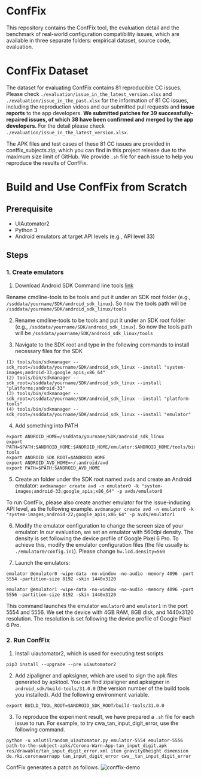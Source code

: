 # ConfFix

This repository contains the ConfFix tool, the evaluation detail and the benchmark of real-world configuration compatibility issues, which are available in three separate folders: empirical dataset, source code, evaluation.

# ConfFix Dataset

The dataset for evaluating ConfFix contains 81 reproducible CC issues. Please check ```./evaluation/issue_in_the_latest_version.xlsx``` and ```./evaluation/issue_in_the_past.xlsx``` for the information of 81 CC issues, including the reproduction videos and our submitted pull requests and **issue reports** to the app developers. **We submitted patches for 39 successfully-repaired issues, of which 38 have been confirmed and merged by the app developers.** For the detail please check ```./evaluation/issue_in_the_latest_version.xlsx```.

The APK files and test cases of these 81 CC issues are provided in conffix_subjects.zip, which you can find in this project release due to the maximum size limit of GitHub. We provide  ```.sh``` file for each issue to help you reproduce the results of ConfFix.

# Build and Use ConfFix from Scratch

## Prerequisite

* UIAutomator2
* Python 3
* Android emulators at target API levels (e.g., API level 33)

## Steps

### 1. Create emulators
1. Download Android SDK Command line tools [link](https://dl.google.com/android/repository/commandlinetools-linux-7302050_latest.zip)

Rename cmdline-tools to be tools and put it under an SDK root folder (e.g., ```/ssddata/yourname/SDK/android_sdk_linux```). So now the tools path will be ```/ssddata/yourname/SDK/android_sdk_linux/tools```

2. Rename cmdline-tools to be tools and put it under an SDK root folder (e.g., ```/ssddata/yourname/SDK/android_sdk_linux```). So now the tools path will be ```/ssddata/yourname/SDK/android_sdk_linux/tools```

3. Navigate to the SDK root and type in the following commands to install necessary files for the SDK
```
(1) tools/bin/sdkmanager --sdk_root=/ssddata/yourname/SDK/android_sdk_linux --install "system-images;android-33;google_apis;x86_64"
(2) tools/bin/sdkmanager --sdk_root=/ssddata/yourname/SDK/android_sdk_linux --install "platforms;android-33"
(3) tools/bin/sdkmanager --sdk_root=/ssddata/yourname/SDK/android_sdk_linux --install "platform-tools"
(4) tools/bin/sdkmanager --sdk_root=/ssddata/yourname/SDK/android_sdk_linux --install "emulator"
```
4. Add something into PATH

```
export ANDROID_HOME=/ssddata/yourname/SDK/android_sdk_linux
export PATH=$PATH:$ANDROID_HOME:$ANDROID_HOME/emulator:$ANDROID_HOME/tools/bin:$ANDROID_HOME/platform-tools
export ANDROID_SDK_ROOT=$ANDROID_HOME
export ANDROID_AVD_HOME=~/.android/avd
export PATH=$PATH:$ANDROID_AVD_HOME
```

5. Create an folder under the SDK root named avds and create an Android emulator: 
```avdmanager create avd -n emulator0 -k "system-images;android-33;google_apis;x86_64" -p avds/emulator0```

  To run ConfFix, please also create another emulator for the issue-inducing API level, as the following example.
```avdmanager create avd -n emulator0 -k "system-images;android-22;google_apis;x86_64" -p avds/emulator1```

6. Modify the emulator configuration to change the screen size of your emulator:
In our evaluation, we set an emulator with 560dpi density. The density is set following the device profile of Google Pixel 6 Pro.
To achieve this, modify the emulator configuration files (the file usually is: ```./emulator0/config.ini```).
Please change ```hw.lcd.density=560```

7. Launch the emulators: 

```emulator @emulator0 -wipe-data -no-window -no-audio -memory 4096 -port 5554 -partition-size 8192 -skin 1440x3120```

```emulator @emulator1 -wipe-data -no-window -no-audio -memory 4096 -port 5556 -partition-size 8192 -skin 1440x3120```

This command launches the emulator ```emulator0``` and ```emulator1``` in the port 5554 and 5556. We set the device with 4GB RAM, 8GB disk, and 1440x3120 resolution. The resolution is set following the device profile of Google Pixel 6 Pro.


### 2. Run ConfFix

1. Install uiautomator2, which is used for executing test scripts
```
pip3 install --upgrade --pre uiautomator2
```

2. Add zipaligner and apksigner, which are used to sign the apk files generated by apktool. You can find zipaligner and apksigner in ```android_sdk/build-tools/31.0.0``` (the version number of the build tools you installed). Add the following environment variable.

```
export BUILD_TOOL_ROOT=$ANDROID_SDK_ROOT/build-tools/31.0.0
```

3. To reproduce the experiment result, we have prepared a ```.sh``` file for each issue to run. For example, to try cwa_tan_input_digit_error, use the following command.
```
python -u xmlutilrandom_uiautomator.py emulator-5554 emulator-5556 path-to-the-subject-apks/Corona-Warn-App-tan_input_digit.apk res/drawable/tan_input_digit_error.xml item gravity0height dimension de.rki.coronawarnapp tan_input_digit_error cwa__tan_input_digit_error
```
ConfFix generates a patch as follows.
![conffix-demo](https://user-images.githubusercontent.com/109571086/201925686-3bf70abe-f62d-46b4-a929-6885a4d2f76c.png)

